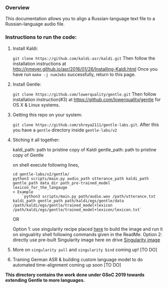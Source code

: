 ### Overview

This documentation allows you to align a Russian-language text file to a Russian-language audio file.


### Instructions to run the code:


1. Install Kaldi:
	
	`git clone https://github.com/kaldi-asr/kaldi.git`
	Then follow the installation instructions at http://jrmeyer.github.io/asr/2016/01/26/Installing-Kaldi.html 
	Once you have run `make -j numJobs` successfully, return to this page.
	
2. Install Gentle:

	`git clone https://github.com/lowerquality/gentle.git`
	Then follow installation instruction(#3) at https://github.com/lowerquality/gentle for OS X & Linux systems.
	
3. Getting this repo on your system: 

	`git clone https://github.com/shreya2111/gentle-labs.git`. After this you have a `gentle` directory inside `gentle-labs/v2`

4. Stiching it all together:
	
	kaldi_path: path to pristine copy of Kaldi
	gentle_path: path to pristine copy of Gentle
	
	on shell execute following lines, 
	```
	cd gentle-labs/v2/gentle/
	python3 scripts/main.py audio_path utterance_path kaldi_path gentle_path data_dir path_pre-trained_model lexicon_for_the_langauge
	> Example
		`python3 scripts/main.py path/audio.wav /path/utterance.txt kaldi_path gentle_path path/kaldi/egs/gentle/data /path/kaldi/egs/gentle/trained_model+lexicon /path/kaldi/egs/gentle/trained_model+lexicon/lexicon.txt`
	
	```		
	OR 
	
	Option 1: use singularity recipe placed [here](https://github.com/shreya2111/gentle-singularity) to build the image and run it on singualrity shell following commands given in the ReadMe. 
	Option 2: directly use pre-built Singularity image here on drive [Singularity image](https://drive.google.com/drive/folders/1tt6xWZBODXElJm7aijcRDDTvglDYCHCF?usp=sharing)
	
5. More on `singularity pull` and `singularity bind` coming up! [TO DO]
6. Training German ASR & building custom language model to do automated time-alignment coming up soon [TO DO]

**This directory contains the work done under GSoC 2019 towards extending Gentle to more languages.**
